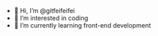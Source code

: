 - 👋 Hi, I’m @gitfeifeifei
- 👀 I’m interested in coding
- 🌱 I’m currently learning front-end development
